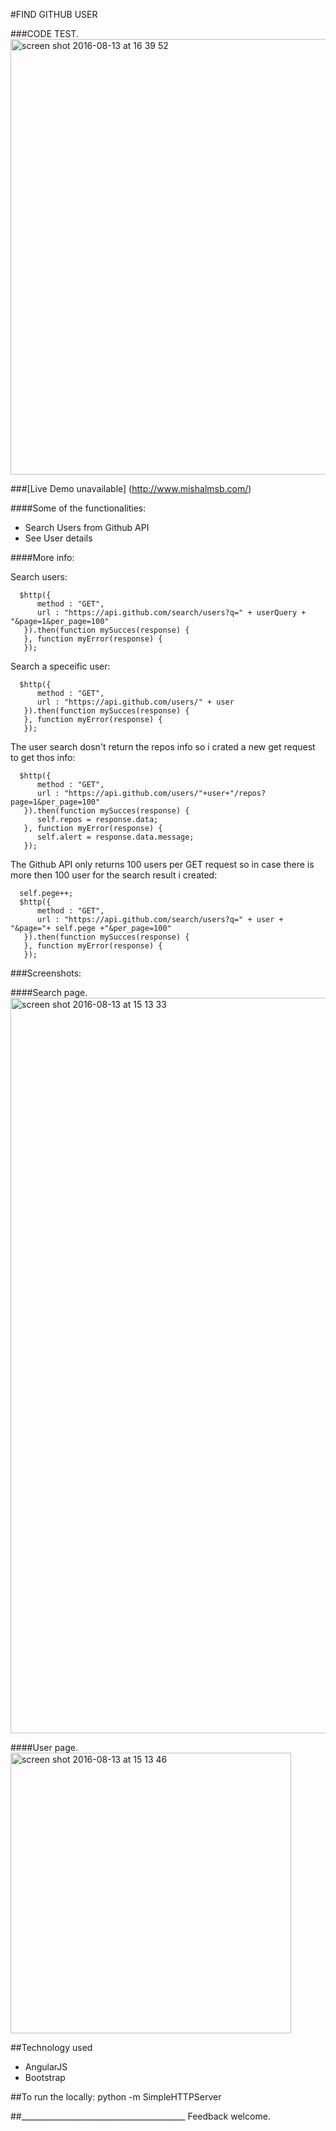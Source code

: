 #FIND GITHUB USER

###CODE TEST. 
<img width="697" alt="screen shot 2016-08-13 at 16 39 52" src="https://cloud.githubusercontent.com/assets/18425871/17644072/a27a2172-6174-11e6-87db-e4c2b4326412.png">

###[Live Demo unavailable] (http://www.mishalmsb.com/)

####Some of the functionalities:
- Search Users from Github API
- See User details

####More info:

Search users:
 
      $http({
          method : "GET",
          url : "https://api.github.com/search/users?q=" + userQuery +      "&page=1&per_page=100" 
       }).then(function mySucces(response) {
       }, function myError(response) {
       });
 
Search a speceific user:
 
      $http({
          method : "GET",
          url : "https://api.github.com/users/" + user 
       }).then(function mySucces(response) {
       }, function myError(response) {
       });

The user search dosn't return the repos info so i crated a new get request to get thos info:

      $http({
          method : "GET",
          url : "https://api.github.com/users/"+user+"/repos?     page=1&per_page=100"
       }).then(function mySucces(response) {
          self.repos = response.data;
       }, function myError(response) {
          self.alert = response.data.message;
       });
  
The Github API only returns 100 users per GET request so in case there is more then 100 user for the search result i created:
  
      self.pege++;
      $http({
          method : "GET",
          url : "https://api.github.com/search/users?q=" + user +       "&page="+ self.pege +"&per_page=100" 
       }).then(function mySucces(response) {
       }, function myError(response) {
       });


###Screenshots: 

####Search page.
<img width="1177" alt="screen shot 2016-08-13 at 15 13 33" src="https://cloud.githubusercontent.com/assets/18425871/17643663/afcc737c-6168-11e6-9f15-3537c770fd47.png">

####User page.
<img width="449" alt="screen shot 2016-08-13 at 15 13 46" src="https://cloud.githubusercontent.com/assets/18425871/17643664/b4ec915c-6168-11e6-966c-c31be7cd0c5e.png">

##Technology used
- AngularJS
- Bootstrap

##To run the locally: 
python -m SimpleHTTPServer

 
##_________________________________________
Feedback welcome.


